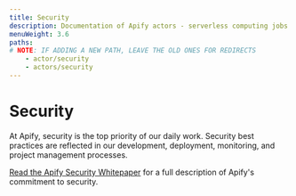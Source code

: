 ```yaml
---
title: Security
description: Documentation of Apify actors - serverless computing jobs that enable execution of long-running web scraping and automation tasks in the cloud.
menuWeight: 3.6
paths:
# NOTE: IF ADDING A NEW PATH, LEAVE THE OLD ONES FOR REDIRECTS
    - actor/security
    - actors/security
---
```


# Security

At Apify, security is the top priority of our daily work. Security best practices are reflected in our development, deployment, monitoring, and project management processes.

[Read the Apify Security Whitepaper](https://apify.com/security-whitepaper.pdf) for a full description of Apify's commitment to security.
